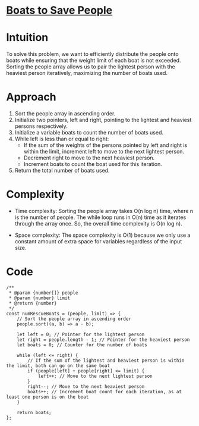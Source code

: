 # [Boats to Save People](https://leetcode.com/problems/boats-to-save-people/description/)

# Intuition

To solve this problem, we want to efficiently distribute the people onto boats while ensuring that the weight limit of each boat is not exceeded. Sorting the people array allows us to pair the lightest person with the heaviest person iteratively, maximizing the number of boats used.

# Approach

1. Sort the people array in ascending order.
2. Initialize two pointers, left and right, pointing to the lightest and heaviest persons respectively.
3. Initialize a variable boats to count the number of boats used.
4. While left is less than or equal to right:
   - If the sum of the weights of the persons pointed by left and right is within the limit, increment left to move to the next lightest person.
   - Decrement right to move to the next heaviest person.
   - Increment boats to count the boat used for this iteration.
5. Return the total number of boats used.

# Complexity

- Time complexity: Sorting the people array takes O(n log n) time, where n is the number of people. The while loop runs in O(n) time as it iterates through the array once. So, the overall time complexity is O(n log n).

- Space complexity: The space complexity is O(1) because we only use a constant amount of extra space for variables regardless of the input size.

# Code

```
/**
 * @param {number[]} people
 * @param {number} limit
 * @return {number}
 */
const numRescueBoats = (people, limit) => {
    // Sort the people array in ascending order
    people.sort((a, b) => a - b);

    let left = 0; // Pointer for the lightest person
    let right = people.length - 1; // Pointer for the heaviest person
    let boats = 0; // Counter for the number of boats

    while (left <= right) {
        // If the sum of the lightest and heaviest person is within the limit, both can go on the same boat
        if (people[left] + people[right] <= limit) {
            left++; // Move to the next lightest person
        }
        right--; // Move to the next heaviest person
        boats++; // Increment boat count for each iteration, as at least one person is on the boat
    }

    return boats;
};
```

